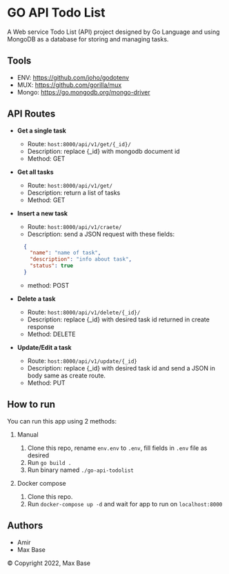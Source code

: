 # GO API Todo List

A Web service Todo List (API) project designed by Go Language and using MongoDB as a database for storing and managing tasks.

## Tools

- ENV: https://github.com/joho/godotenv
- MUX: https://github.com/gorilla/mux
- Mongo: https://go.mongodb.org/mongo-driver

## API Routes

- **Get a single task**
  - Route: `host:8000/api/v1/get/{_id}/`
  - Description: replace {_id} with mongodb document id
  - Method: GET

- **Get all tasks**
  - Route: `host:8000/api/v1/get/`
  - Description: return a list of tasks
  - Method: GET

- **Insert a new task**
  - Route: `host:8000/api/v1/craete/`
  - Description: send a JSON request with these fields:
  ```json
    {
      "name": "name of task",
      "description": "info about task",
      "status": true
    }
  ```
  - method: POST

- **Delete a task**
  - Route: `host:8000/api/v1/delete/{_id}/`
  - Description: replace {_id} with desired task id returned in create response
  - Method: DELETE

- **Update/Edit a task**
  - Route: `host:8000/api/v1/update/{_id}`
  - Description: replace {_id} with desired task id and send a JSON in body same as create route.
  - Method: PUT

## How to run

You can run this app using 2 methods:

1. Manual
    1. Clone this repo, rename `env.env` to `.env`, fill fields in `.env` file as desired
    2. Run `go build .`
    3. Run binary named `./go-api-todolist`
 
2. Docker compose 
    1. Clone this repo.
    2. Run `docker-compose up -d` and wait for app to run on `localhost:8000`

## Authors

- Amir
- Max Base

© Copyright 2022, Max Base
